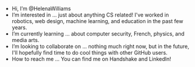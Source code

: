 - Hi, I’m @HelenaWilliams
- I’m interested in ... just about anything CS related! I've worked in robotics, web design, machine learning, and education in the past few years.
- I’m currently learning ... about computer security, French, physics, and media arts.
- I’m looking to collaborate on ... nothing much right now, but in the future, I'll hopefully find time to do cool things with other GitHub users.
- How to reach me ... You can find me on Handshake and LinkedIn!

<!---
HelenaWilliams/HelenaWilliams is a special repository because its `README.md` (this file) appears on your GitHub profile.
You can click the Preview link to take a look at your changes.
--->
